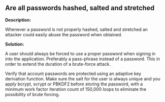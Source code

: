 Are all passwords hashed, salted and stretched 
-------

**Description:**

Whenever a password is not properly hashed, salted and stretched an attacker could easily
abuse the password when obtained.


**Solution:**

A user should always be forced to use a proper password when signing in into the application.
Preferably a pass-phrase instead of a password. This in order to extend the duration
of a brute-force attack.

Verify that account passwords are protected using an adaptive key derivation function.
Make sure the salt for the user is always unique and you apply bcrypt, scrypt or
PBKDF2 before storing the password, with a minimum work factor iteration count of 150,000
loops to eliminate the possibility of brute forcing.
